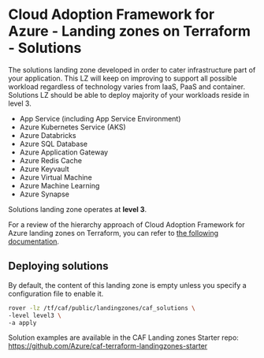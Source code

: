 # Cloud Adoption Framework for Azure - Landing zones on Terraform - Solutions

The solutions landing zone developed in order to cater infrastructure part of your application. This LZ will keep on improving to support all possible workload regardless of technology varies from IaaS, PaaS and container. Solutions LZ should be able to deploy majority of your workloads reside in level 3.

* App Service (including App Service Environment)
* Azure Kubernetes Service (AKS)
* Azure Databricks
* Azure SQL Database
* Azure Application Gateway
* Azure Redis Cache
* Azure Keyvault
* Azure Virtual Machine
* Azure Machine Learning
* Azure Synapse

Solutions landing zone operates at **level 3**.

For a review of the hierarchy approach of Cloud Adoption Framework for Azure landing zones on Terraform, you can refer to [the following documentation](../../documentation/code_architecture/hierarchy.md).

## Deploying solutions

By default, the content of this landing zone is empty unless you specify a configuration file to enable it.

```bash
rover -lz /tf/caf/public/landingzones/caf_solutions \
-level level3 \
-a apply
```

Solution examples are available in the CAF Landing zones Starter repo: https://github.com/Azure/caf-terraform-landingzones-starter